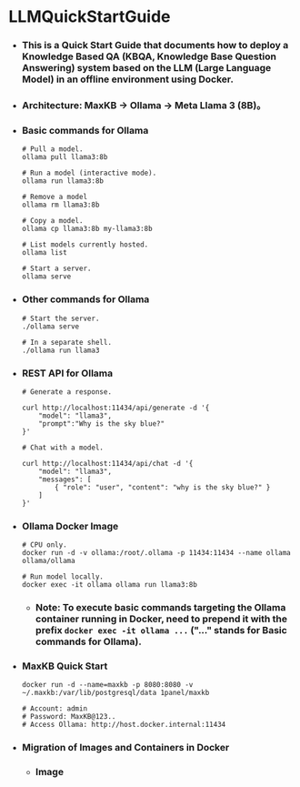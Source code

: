 LLMQuickStartGuide
=====
* ### This is a Quick Start Guide that documents how to deploy a Knowledge Based QA (KBQA, Knowledge Base Question Answering) system based on the LLM (Large Language Model) in an offline environment using Docker.
* ### Architecture: MaxKB -> Ollama -> Meta Llama 3 (8B)。
* ### Basic commands for Ollama
    ```
    # Pull a model.
    ollama pull llama3:8b
    ```
    ```
    # Run a model (interactive mode).
    ollama run llama3:8b
    ```
    ```
    # Remove a model
    ollama rm llama3:8b
    ```
    ```
    # Copy a model.
    ollama cp llama3:8b my-llama3:8b
    ```
    ```
    # List models currently hosted.
    ollama list
    ```
    ```
    # Start a server.
    ollama serve
    ```
* ### Other commands for Ollama
    ```
    # Start the server.
    ./ollama serve

    # In a separate shell.
    ./ollama run llama3
    ```
* ### REST API for Ollama
    ```
    # Generate a response.

    curl http://localhost:11434/api/generate -d '{
        "model": "llama3",
        "prompt":"Why is the sky blue?"
    }'
    ```
    ```
    # Chat with a model.

    curl http://localhost:11434/api/chat -d '{
        "model": "llama3",
        "messages": [
            { "role": "user", "content": "why is the sky blue?" }
        ]
    }'
    ```
* ### Ollama Docker Image
    ```
    # CPU only.
    docker run -d -v ollama:/root/.ollama -p 11434:11434 --name ollama ollama/ollama
    ```
    ```
    # Run model locally.
    docker exec -it ollama ollama run llama3:8b
    ```
    * ### Note: To execute basic commands targeting the Ollama container running in Docker, need to prepend it with the prefix ```docker exec -it ollama ...``` ("..." stands for Basic commands for Ollama).
* ### MaxKB Quick Start
    ```
    docker run -d --name=maxkb -p 8080:8080 -v ~/.maxkb:/var/lib/postgresql/data 1panel/maxkb

    # Account: admin
    # Password: MaxKB@123..
    # Access Ollama: http://host.docker.internal:11434
    ```
* ### Migration of Images and Containers in Docker
    * ### Image
<br />
